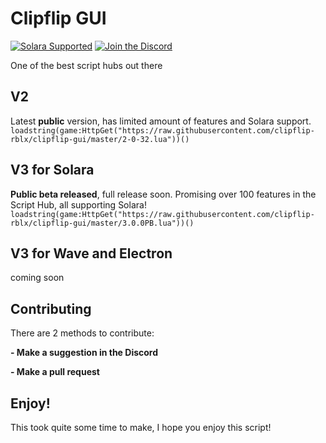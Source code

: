 # Clipflip GUI
[![Solara Supported](https://img.shields.io/badge/Solara-Supported-purple
)](https://discord.gg/realsolara)
[![Join the Discord](https://img.shields.io/badge/Join%20the-Discord-blue?logo=discord)](https://discord.com/invite/xA48xCjWXk)

One of the best script hubs out there



## V2

Latest **public** version, has limited amount of features and Solara support.
```loadstring(game:HttpGet("https://raw.githubusercontent.com/clipflip-rblx/clipflip-gui/master/2-0-32.lua"))()```

## V3 for Solara

**Public beta released**, full release soon. Promising over 100 features in the Script Hub, all supporting Solara!
```loadstring(game:HttpGet("https://raw.githubusercontent.com/clipflip-rblx/clipflip-gui/master/3.0.0PB.lua"))()```

## V3 for Wave and Electron

coming soon


## Contributing

There are 2 methods to contribute:

**- Make a suggestion in the Discord**

**- Make a pull request**

## Enjoy!

This took quite some time to make, I hope you enjoy this script!
